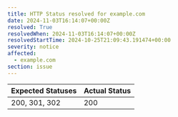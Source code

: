 ```yaml
---
title: HTTP Status resolved for example.com
date: 2024-11-03T16:14:07+00:00Z
resolved: True
resolvedWhen: 2024-11-03T16:14:07+00:00Z
resolvedStartTime: 2024-10-25T21:09:43.191474+00:00
severity: notice
affected:
  - example.com
section: issue
---
```


| Expected Statuses | Actual Status  |
|-------------------|----------------|
| 200, 301, 302 | 200 |
